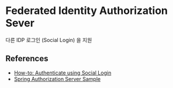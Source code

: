Federated Identity Authorization Sever 
=======================================

다른 IDP 로그인 (Social Login) 을 지원

## References
- [How-to: Authenticate using Social Login](https://docs.spring.io/spring-authorization-server/reference/guides/how-to-social-login.html)
- [Spring Authorization Server Sample](https://github.com/spring-projects/spring-authorization-server/tree/main/samples)